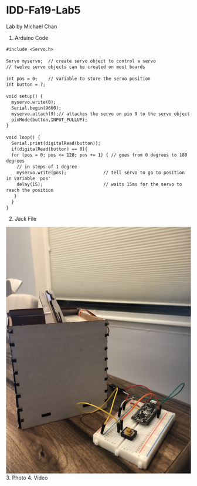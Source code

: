 # IDD-Fa19-Lab5

Lab by Michael Chan

1. Arduino Code

```
#include <Servo.h>

Servo myservo;  // create servo object to control a servo
// twelve servo objects can be created on most boards

int pos = 0;    // variable to store the servo position
int button = 7;

void setup() {
  myservo.write(0);
  Serial.begin(9600);
  myservo.attach(9);// attaches the servo on pin 9 to the servo object
  pinMode(button,INPUT_PULLUP);
}

void loop() {
  Serial.print(digitalRead(button));
  if(digitalRead(button) == 0){
  for (pos = 0; pos <= 120; pos += 1) { // goes from 0 degrees to 180 degrees
    // in steps of 1 degree
    myservo.write(pos);              // tell servo to go to position in variable 'pos'
    delay(15);                       // waits 15ms for the servo to reach the position
   }
  }
}
```
2. Jack File

![Jack in the Box](https://github.com/mkc233/IDD-Fa19-Lab5/blob/master/Jack%20in%20the%20box.jpg)
3. Photo
4. Video
